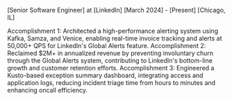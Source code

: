 [Senior Software Engineer] at [LinkedIn]
[March 2024] - [Present]
[Chicago, IL]

Accomplishment 1: Architected a high-performance alerting system using Kafka, Samza, and Venice, enabling real-time invoice tracking and alerts at 50,000+ QPS for LinkedIn's Global Alerts feature.
Accomplishment 2: Reclaimed $2M+ in annualized revenue by preventing involuntary churn through the Global Alerts system, contributing to LinkedIn's bottom-line growth and customer retention efforts.
Accomplishment 3: Engineered a Kusto-based exception summary dashboard, integrating access and application logs, reducing incident triage time from hours to minutes and enhancing oncall efficiency.